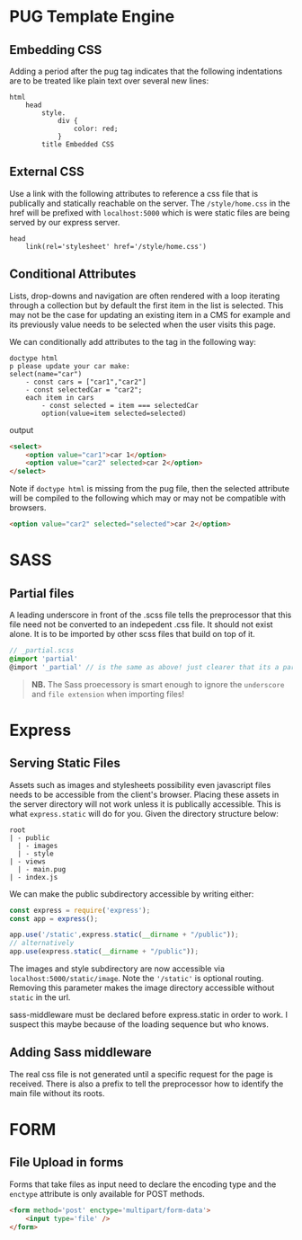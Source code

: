# PUG Template Engine

## Embedding CSS 

Adding a period after the pug tag indicates that the following indentations are to be treated like plain text over several new lines: 

```pug
html 
    head
        style.
            div {
                color: red;
            }
        title Embedded CSS
```

## External CSS

Use a link with the following attributes to reference a css file that is publically and statically reachable on the server. The `/style/home.css` in the href will be prefixed with `localhost:5000` which is were static files are being served by our express server.
```pug
head
    link(rel='stylesheet' href='/style/home.css')
```

## Conditional Attributes

Lists, drop-downs and navigation are often rendered with a loop iterating through a collection but by default the first item in the list is selected. This may not be the case for updating an existing item in a CMS for example and its previously value needs to be selected when the user visits this page. 

We can conditionally add attributes to the tag in the following way:

```pug
doctype html 
p please update your car make:
select(name="car")
    - const cars = ["car1","car2"]
    - const selectedCar = "car2";
    each item in cars
        - const selected = item === selectedCar
        option(value=item selected=selected)
```
output
```html
<select>
    <option value="car1">car 1</option>
    <option value="car2" selected>car 2</option>
</select>
```

Note if `doctype html` is missing from the pug file, then the selected attribute will be compiled to the following which may or may not be compatible with browsers. 

```html
<option value="car2" selected="selected">car 2</option>
```

# SASS

## Partial files 

A leading underscore in front of the .scss file tells the preprocessor that this file need not be converted to an indepedent .css file. It should not exist alone. It is to be imported by other scss files that build on top of it. 

```scss
// _partial.scss
@import 'partial'
@import '_partial' // is the same as above! just clearer that its a partial 
```
> **NB.** The Sass proecessory is smart enough to ignore the `underscore` and `file extension` when importing files!

# Express 

## Serving Static Files

Assets such as images and stylesheets possibility even javascript files needs to be accessible from the client's browser. Placing these assets in the server directory will not work unless it is publically accessible. This is what `express.static` will do for you. Given the directory structure below:

``` text
root
| - public
  | - images
  | - style
| - views
  | - main.pug
| - index.js
```

We can make the public subdirectory accessible by writing either:

```javascript
const express = require('express');
const app = express();

app.use('/static',express.static(__dirname + "/public"));
// alternatively
app.use(express.static(__dirname + "/public"));
```
The images and style subdirectory are now accessible via `localhost:5000/static/image`. Note the `'/static'` is optional routing. Removing this parameter makes the image directory accessible without `static` in the url.

sass-middleware must be declared before express.static in order to work. I suspect this maybe because of the loading sequence but who knows.

## Adding Sass middleware 

The real css file is not generated until a specific request for the page is received. There is also a prefix to tell the preprocessor how to identify the main file without its roots. 

# FORM

## File Upload in forms

Forms that take files as input need to declare the encoding type and the `enctype` attribute is only available for POST methods. 

```html
<form method='post' enctype='multipart/form-data'>
    <input type='file' />
</form>
```